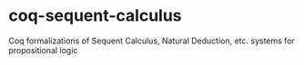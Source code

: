 # coq-sequent-calculus
Coq formalizations of Sequent Calculus, Natural Deduction, etc. systems for propositional logic

